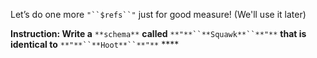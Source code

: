 Let’s do one more `"``$refs``"` just for good measure! (We'll use it later)

**Instruction: Write a** `**schema**` **called** `**"**``**Squawk**``**"**` **that is identical to** `**"**``**Hoot**``**"**` ****